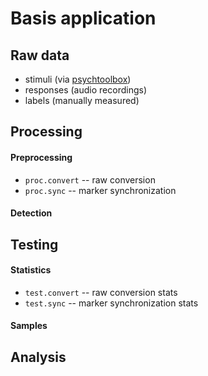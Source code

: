 Basis application
=================

Raw data
--------

- stimuli (via [psychtoolbox](http://psychtoolbox.org/))
- responses (audio recordings)
- labels (manually measured)

Processing
----------

#### Preprocessing

- `proc.convert` -- raw conversion
- `proc.sync` -- marker synchronization

#### Detection

Testing
-------

#### Statistics

- `test.convert` -- raw conversion stats
- `test.sync` -- marker synchronization stats

#### Samples

Analysis
--------

